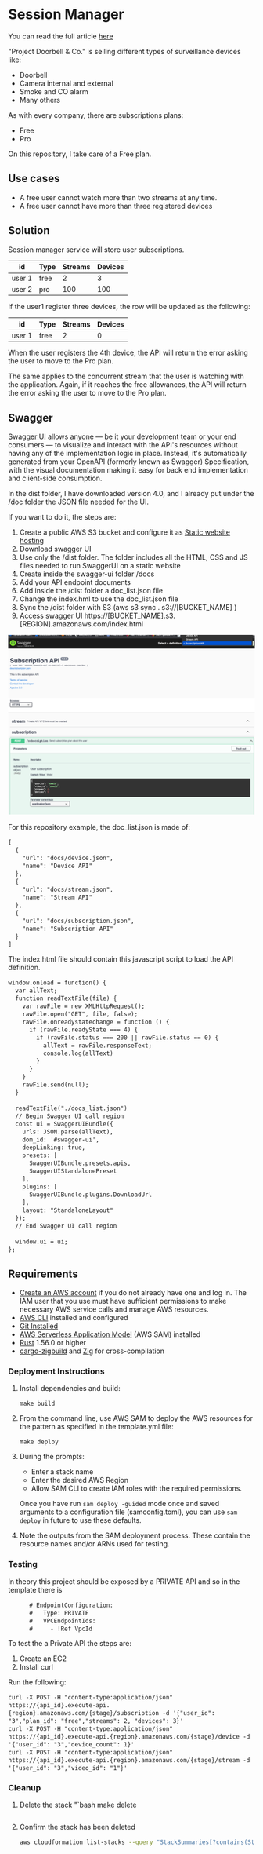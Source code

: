 # Session Manager

You can read the full article [here]()

"Project Doorbell & Co." is selling different types of surveillance devices like:

- Doorbell
- Camera internal and external
- Smoke and CO alarm
- Many others

As with every company, there are subscriptions plans:

- Free
- Pro

On this repository, I take care of a Free plan.


## Use cases ##

- A free user cannot watch more than two streams at any time.
- A free user cannot have more than three registered devices

## Solution ##

Session manager service will store user subscriptions.

| id | Type | Streams | Devices |
| ---|---|---|---|
| user 1 | free | 2 | 3|
| user 2 | pro | 100 | 100 |

If the user1 register three devices, the row will be updated as the following:

| id | Type | Streams | Devices |
| ---|---|---|---|
| user 1 | free | 2 | 0|

When the user registers the 4th device, the API will return the error asking the user to move to the Pro plan.

The same applies to the concurrent stream that the user is watching with the application. Again, if it reaches the free allowances, the API will return the error asking the user to move to the Pro plan.

## Swagger ##

[Swagger UI](https://swagger.io/tools/swagger-ui/) allows anyone — be it your development team or your end consumers — to visualize and interact with the API's resources without having any of the implementation logic in place. Instead, it's automatically generated from your OpenAPI (formerly known as Swagger) Specification, with the visual documentation making it easy for back end implementation and client-side consumption.

In the dist folder, I have downloaded version 4.0, and I already put under the /doc folder the JSON file needed for the UI.

If you want to do it, the steps are:

1. Create a public AWS S3 bucket and configure it as [Static website hosting](https://docs.aws.amazon.com/AmazonS3/latest/userguide/WebsiteHosting.html)
2. Download swagger UI
3. Use only the /dist folder. The folder includes all the HTML, CSS and JS files needed to run SwaggerUI on a static website
3. Create inside the swagger-ui folder /docs
4. Add your API endpoint documents
5. Add inside the /dist folder a doc_list.json file
6. Change the index.hml to use the doc_list.json file
7. Sync the /dist folder with S3 (aws s3 sync . s3://[BUCKET_NAME] )
8. Access swagger UI https://[BUCKET_NAME].s3.[REGION].amazonaws.com/index.html

![picture](https://github.com/ymwjbxxq/rust_doorbell/blob/main/services/session-manager/readme/swagger.png)

For this repository example, the doc_list.json is made of:
```
[
  {
    "url": "docs/device.json",
    "name": "Device API"
  },
  {
    "url": "docs/stream.json",
    "name": "Stream API"
  },
  {
    "url": "docs/subscription.json",
    "name": "Subscription API"
  }
]
```

The index.html file should contain this javascript script to load the API definition.
```
window.onload = function() {
  var allText;
  function readTextFile(file) {
    var rawFile = new XMLHttpRequest();
    rawFile.open("GET", file, false);
    rawFile.onreadystatechange = function () {
      if (rawFile.readyState === 4) {
        if (rawFile.status === 200 || rawFile.status == 0) {
          allText = rawFile.responseText;
          console.log(allText)
        }
      }
    }
    rawFile.send(null);
  }

  readTextFile("./docs_list.json") 
  // Begin Swagger UI call region
  const ui = SwaggerUIBundle({
    urls: JSON.parse(allText),
    dom_id: '#swagger-ui',
    deepLinking: true,
    presets: [
      SwaggerUIBundle.presets.apis,
      SwaggerUIStandalonePreset
    ],
    plugins: [
      SwaggerUIBundle.plugins.DownloadUrl
    ],
    layout: "StandaloneLayout"
  });
  // End Swagger UI call region

  window.ui = ui;
};
```

## Requirements

* [Create an AWS account](https://portal.aws.amazon.com/gp/aws/developer/registration/index.html) if you do not already have one and log in. The IAM user that you use must have sufficient permissions to make necessary AWS service calls and manage AWS resources.
* [AWS CLI](https://docs.aws.amazon.com/cli/latest/userguide/install-cliv2.html) installed and configured
* [Git Installed](https://git-scm.com/book/en/v2/Getting-Started-Installing-Git)
* [AWS Serverless Application Model](https://docs.aws.amazon.com/serverless-application-model/latest/developerguide/serverless-sam-cli-install.html) (AWS SAM) installed
* [Rust](https://www.rust-lang.org/) 1.56.0 or higher
* [cargo-zigbuild](https://github.com/messense/cargo-zigbuild) and [Zig](https://ziglang.org/) for cross-compilation

### Deployment Instructions ###

1. Install dependencies and build:
    ```
    make build
    ```
2. From the command line, use AWS SAM to deploy the AWS resources for the pattern as specified in the template.yml file:
    ```
    make deploy
    ```
3. During the prompts:
    * Enter a stack name
    * Enter the desired AWS Region
    * Allow SAM CLI to create IAM roles with the required permissions.

    Once you have run `sam deploy -guided` mode once and saved arguments to a configuration file (samconfig.toml), you can use `sam deploy` in future to use these defaults.

4. Note the outputs from the SAM deployment process. These contain the resource names and/or ARNs used for testing.


### Testing ###

In theory this project should be exposed by a PRIVATE API and so in the template there is
```
      # EndpointConfiguration:
      #   Type: PRIVATE
      #   VPCEndpointIds: 
      #     - !Ref VpcId
```

To test the a Private API the steps are:

1. Create an EC2 
2. Install curl

Run the following:
```
curl -X POST -H "content-type:application/json" https://{api_id}.execute-api.{region}.amazonaws.com/{stage}/subscription -d '{"user_id": "3","plan_id": "free","streams": 2, "devices": 3}'
curl -X POST -H "content-type:application/json" https://{api_id}.execute-api.{region}.amazonaws.com/{stage}/device -d '{"user_id": "3","device_count": 1}'
curl -X POST -H "content-type:application/json" https://{api_id}.execute-api.{region}.amazonaws.com/{stage}/stream -d '{"user_id": "3","video_id": "1"}'
```

### Cleanup ###

1. Delete the stack
    "`bash
    make delete
    ```
2. Confirm the stack has been deleted
    ```bash
    aws cloudformation list-stacks --query "StackSummaries[?contains(StackName,'STACK_NAME')].StackStatus"
    ```